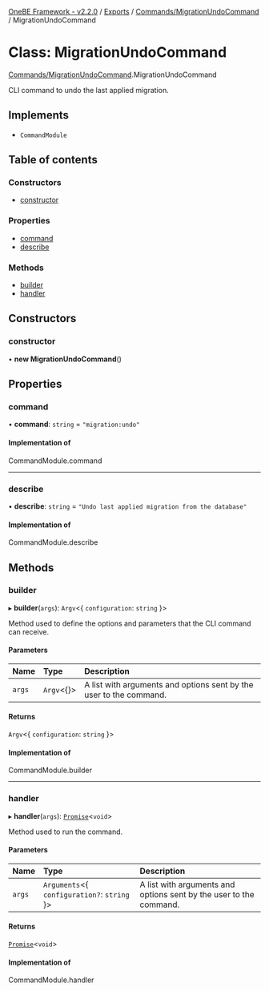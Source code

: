 [OneBE Framework - v2.2.0](../README.md) / [Exports](../modules.md) / [Commands/MigrationUndoCommand](../modules/Commands_MigrationUndoCommand.md) / MigrationUndoCommand

# Class: MigrationUndoCommand

[Commands/MigrationUndoCommand](../modules/Commands_MigrationUndoCommand.md).MigrationUndoCommand

CLI command to undo the last applied migration.

## Implements

- `CommandModule`

## Table of contents

### Constructors

- [constructor](Commands_MigrationUndoCommand.MigrationUndoCommand.md#constructor)

### Properties

- [command](Commands_MigrationUndoCommand.MigrationUndoCommand.md#command)
- [describe](Commands_MigrationUndoCommand.MigrationUndoCommand.md#describe)

### Methods

- [builder](Commands_MigrationUndoCommand.MigrationUndoCommand.md#builder)
- [handler](Commands_MigrationUndoCommand.MigrationUndoCommand.md#handler)

## Constructors

### constructor

• **new MigrationUndoCommand**()

## Properties

### command

• **command**: `string` = `"migration:undo"`

#### Implementation of

CommandModule.command

___

### describe

• **describe**: `string` = `"Undo last applied migration from the database"`

#### Implementation of

CommandModule.describe

## Methods

### builder

▸ **builder**(`args`): `Argv`<{ `configuration`: `string`  }\>

Method used to define the options and parameters that the CLI command
can receive.

#### Parameters

| Name | Type | Description |
| :------ | :------ | :------ |
| `args` | `Argv`<{}\> | A list with arguments and options sent by the user to the command. |

#### Returns

`Argv`<{ `configuration`: `string`  }\>

#### Implementation of

CommandModule.builder

___

### handler

▸ **handler**(`args`): [`Promise`]( https://developer.mozilla.org/en-US/docs/Web/JavaScript/Reference/Global_Objects/Promise )<`void`\>

Method used to run the command.

#### Parameters

| Name | Type | Description |
| :------ | :------ | :------ |
| `args` | `Arguments`<{ `configuration?`: `string`  }\> | A list with arguments and options sent by the user to the command. |

#### Returns

[`Promise`]( https://developer.mozilla.org/en-US/docs/Web/JavaScript/Reference/Global_Objects/Promise )<`void`\>

#### Implementation of

CommandModule.handler
